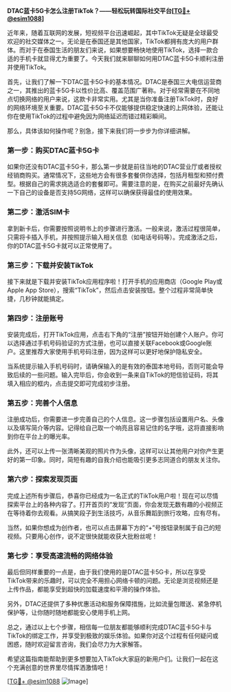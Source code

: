 **DTAC蓝卡5G卡怎么注册TikTok？——轻松玩转国际社交平台[[TG💪+ @esim1088](https://t.me/s/esim1088)]**

近年来，随着互联网的发展，短视频平台迅速崛起，其中TikTok无疑是全球最受欢迎的社交媒体之一。无论是在泰国还是其他国家，TikTok都拥有庞大的用户群体。而对于在泰国生活的朋友们来说，如果想要畅快地使用TikTok，选择一款合适的手机卡就显得尤为重要了。今天我们就来聊聊如何用DTAC蓝卡5G卡顺利注册并使用TikTok。

首先，让我们了解一下DTAC蓝卡5G卡的基本情况。DTAC是泰国三大电信运营商之一，其推出的蓝卡5G卡以性价比高、覆盖范围广著称。对于经常需要在不同地点切换网络的用户来说，这款卡非常实用。尤其是当你准备注册TikTok时，良好的网络环境至关重要。DTAC蓝卡5G卡不仅能够提供稳定快速的上网体验，还能让你在使用TikTok的过程中避免因为网络延迟而错过精彩瞬间。

那么，具体该如何操作呢？别急，接下来我们将一步步为你详细讲解。

### **第一步：购买DTAC蓝卡5G卡**
如果你还没有DTAC蓝卡5G卡，那么第一步就是前往当地的DTAC营业厅或者授权经销商购买。通常情况下，这些地方会有很多套餐供你选择，包括月租型和预付费型。根据自己的需求挑选适合的套餐即可。需要注意的是，在购买之前最好先确认一下自己的设备是否支持5G网络，这样可以确保获得最佳的使用效果。

### **第二步：激活SIM卡**
拿到新卡后，你需要按照说明书上的步骤进行激活。一般来说，激活过程很简单，只需将卡插入手机，并按照提示输入相关信息（如电话号码等）。完成激活之后，你的DTAC蓝卡5G卡就可以正常使用了。

### **第三步：下载并安装TikTok**
接下来就是下载并安装TikTok应用程序啦！打开手机的应用商店（Google Play或Apple App Store），搜索“TikTok”，然后点击安装按钮。整个过程非常简单快捷，几秒钟就能搞定。

### **第四步：注册账号**
安装完成后，打开TikTok应用，点击右下角的“注册”按钮开始创建个人账户。你可以选择通过手机号码验证的方式注册，也可以直接关联Facebook或Google账户。这里推荐大家使用手机号码注册，因为这样可以更好地保护隐私安全。

当系统提示输入手机号码时，请确保输入的是有效的泰国本地号码，否则可能会导致后续的一些问题。输入完毕后，你会收到一条来自TikTok的短信验证码，将其填入相应的框内，点击提交即可完成初步注册。

### **第五步：完善个人信息**
注册成功后，你需要进一步完善自己的个人信息。这一步骤包括设置用户名、头像以及填写简介等内容。记得给自己取一个响亮且容易记住的名字哦，这将直接影响到你在平台上的曝光率。

此外，还可以上传一张清晰美观的照片作为头像，这样可以让其他用户对你产生更好的第一印象。同时，简短有趣的自我介绍也能吸引更多志同道合的朋友关注你。

### **第六步：探索发现页面**
完成上述所有步骤后，恭喜你已经成为一名正式的TikTok用户啦！现在可以尽情探索平台上的各种内容了。打开首页的“发现”页面，你会发现无数有趣的小视频正在等待着你去观看。从搞笑段子到生活技巧，从音乐舞蹈到旅行攻略，应有尽有。

当然，如果你想成为创作者，也可以点击屏幕下方的“+”号按钮录制属于自己的短视频。只要用心创作，说不定很快就能收获大批粉丝呢！

### **第七步：享受高速流畅的网络体验**
最后但同样重要的一点是，由于我们使用的是DTAC蓝卡5G卡，所以在享受TikTok带来的乐趣时，可以完全不用担心网络卡顿的问题。无论是浏览视频还是上传作品，都能享受到超快的加载速度和平滑的操作体验。

另外，DTAC还提供了多种优惠活动和服务保障措施，比如流量包赠送、紧急停机保护等，让你随时随地都能安心使用手机上网。

总之，通过以上七个步骤，相信每一位朋友都能够顺利完成DTAC蓝卡5G卡与TikTok的绑定工作，并享受到极致的娱乐体验。如果你对这个过程有任何疑问或困惑，随时欢迎留言咨询，我们会尽力为大家解答。

希望这篇指南能帮助到更多想要加入TikTok大家庭的新用户们。让我们一起在这个充满创意的世界里尽情挥洒激情吧！

[[TG💪+ @esim1088](https://t.me/s/esim1088) ![Image](https://i.postimg.cc/4NQfJmqS/Snipaste-2025-05-13-00-14-12.png)]